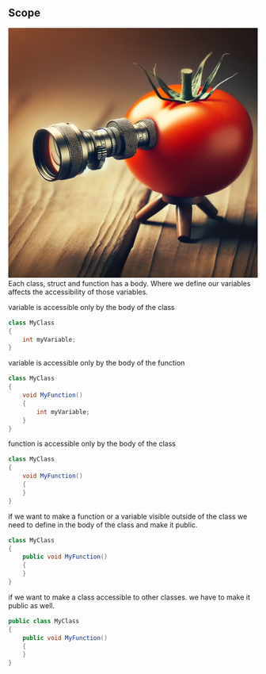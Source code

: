 ## Scope

![scope vs cooking](../img/scope.webp)
Each class, struct and function has a body.
Where we define our variables affects the accessibility of those variables.
	
variable is accessible only by the body of the class
	
```csharp
class MyClass 
{
	int myVariable;
}
```

variable is accessible only by the body of the function

```csharp
class MyClass 
{
	void MyFunction() 
	{
		int myVariable;
	}
}
```

function is accessible only by the body of the class

```csharp
class MyClass 
{
	void MyFunction() 
	{
	}
}
```

if we want to make a function or a variable visible outside of the class
we need to define in the body of the class and make it public.

```csharp
class MyClass 
{
	public void MyFunction() 
	{
	}
}
```

if we want to make a class accessible to other classes.
we have to make it public as well.

```csharp
public class MyClass 
{
	public void MyFunction() 
	{
	}
}
```